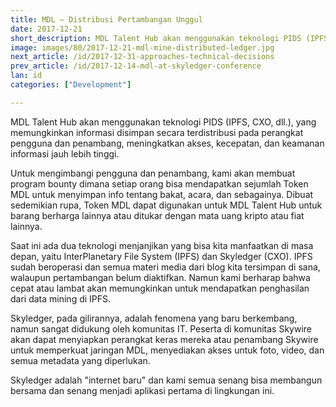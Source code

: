 ```yaml
---
title: MDL – Distribusi Pertambangan Unggul
date: 2017-12-21
short_description: MDL Talent Hub akan menggunakan teknologi PIDS (IPFS, CXO, dll.)
image: images/80/2017-12-21-mdl-mine-distributed-ledger.jpg
next_article: /id/2017-12-31-approaches-technical-decisions
prev_article: /id/2017-12-14-mdl-at-skyledger-conference
lan: id
categories: ["Development"]

---
```


MDL Talent Hub akan menggunakan teknologi PIDS (IPFS, CXO, dll.), yang memungkinkan informasi disimpan secara terdistribusi pada perangkat pengguna dan penambang, meningkatkan akses, kecepatan, dan keamanan informasi jauh lebih tinggi.

Untuk mengimbangi pengguna dan penambang, kami akan membuat program bounty dimana setiap orang bisa mendapatkan sejumlah Token MDL untuk menyimpan info tentang bakat, acara, dan sebagainya. Dibuat sedemikian rupa, Token MDL dapat digunakan untuk MDL Talent Hub untuk barang berharga lainnya atau ditukar dengan mata uang kripto atau fiat lainnya.

Saat ini ada dua teknologi menjanjikan yang bisa kita manfaatkan di masa depan, yaitu InterPlanetary File System (IPFS) dan Skyledger (CXO). IPFS sudah beroperasi dan semua materi media dari blog kita tersimpan di sana, walaupun pertambangan belum diaktifkan. Namun kami berharap bahwa cepat atau lambat akan memungkinkan untuk mendapatkan penghasilan dari data mining di IPFS.

Skyledger, pada gilirannya, adalah fenomena yang baru berkembang, namun sangat didukung oleh komunitas IT. Peserta di komunitas Skywire akan dapat menyiapkan perangkat keras mereka atau penambang Skywire untuk memperkuat jaringan MDL, menyediakan akses untuk foto, video, dan semua metadata yang diperlukan.

Skyledger adalah "internet baru" dan kami semua senang bisa membangun bersama dan senang menjadi aplikasi pertama di lingkungan ini.
